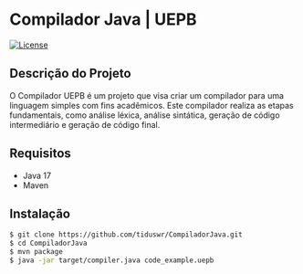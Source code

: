 # Compilador Java | UEPB

[![License](https://img.shields.io/badge/license-MIT-blue.svg)](https://opensource.org/licenses/MIT)

## Descrição do Projeto

O Compilador UEPB é um projeto que visa criar um compilador para uma linguagem simples com fins acadêmicos. Este compilador realiza as etapas fundamentais, como análise léxica, análise sintática, geração de código intermediário e geração de código final.

## Requisitos

- Java 17
- Maven

## Instalação

```bash
$ git clone https://github.com/tiduswr/CompiladorJava.git
$ cd CompiladorJava
$ mvn package
$ java -jar target/compiler.java code_example.uepb
